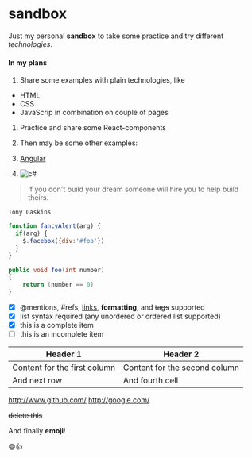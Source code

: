 # sandbox

Just my personal **sandbox** to take some practice and try different *technologies*.

#### In my plans

1. Share some examples with plain technologies, like
* HTML
* CSS
* JavaScrip 
in combination on couple of pages

1. Practice and share some React-components

1. Then may be some other examples:
  1. [Angular](https://angular.io)
  1. ![c#](https://habrastorage.org/webt/8w/rq/7v/8wrq7vfhyqv2saamr2d5z2jha5o.png)


> If you don't build your dream someone will hire you to help build theirs.

`Tony Gaskins`

```javascript
function fancyAlert(arg) {
  if(arg) {
    $.facebox({div:'#foo'})
  }
}
```

```c#
public void foo(int number)
{
    return (number == 0)
}
```

- [x] @mentions, #refs, [links](), **formatting**, and <del>tags</del> supported
- [x] list syntax required (any unordered or ordered list supported)
- [x] this is a complete item
- [ ] this is an incomplete item

Header 1 | Header 2
---------|---------
Content for the first column | Content for the second column
And next row | And fourth cell

http://www.github.com/
http://google.com/

~~delete this~~

And finally **emoji**!

:smile::+1: 
